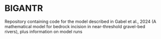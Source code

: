 # BIGANTR
Repository containing code for the model described in Gabel et al., 2024 (A mathematical model for bedrock incision in near-threshold gravel-bed rivers), plus information on model runs
